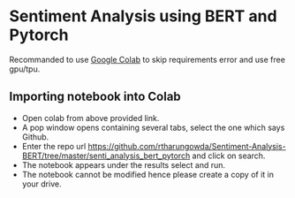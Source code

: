 # Sentiment Analysis using BERT and Pytorch
Recommanded to use [Google Colab](https://colab.research.google.com/notebooks/intro.ipynb#recent=true) to skip requirements error and use free gpu/tpu.

## Importing notebook into Colab
- Open colab from above provided link.
- A pop window opens containing several tabs, select the one which says Github.
- Enter the repo url https://github.com/rtharungowda/Sentiment-Analysis-BERT/tree/master/senti_analysis_bert_pytorch and click on search.
- The notebook appears under the results select and run.
- The notebook cannot be modified hence please create a copy of it in your drive.

